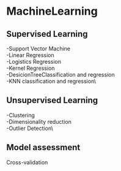 # MachineLearning

## Supervised Learning
-Support Vector Machine\
-Linear Regression\
-Logistics Regression\
-Kernel Regression\
-DesicionTreeClassification and regression\
-KNN classification and regression\

## Unsupervised Learning
-Clustering\
-Dimensionality reduction\
-Outlier Detection\

## Model assessment
Cross-validation 
 
